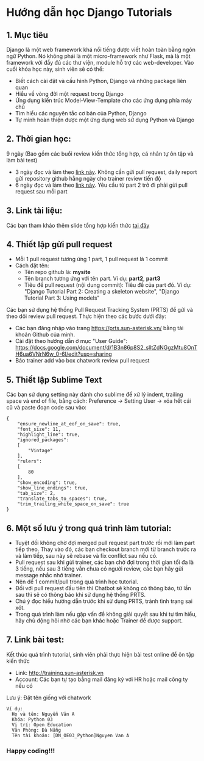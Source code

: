 # Hướng dẫn học Django Tutorials

## 1. Mục tiêu
Django là một web framework khá nổi tiếng được viết hoàn toàn bằng ngôn ngữ Python. Nó không phải là một micro-framework như Flask, mà là một framework với đầy đủ các thư viện, module hỗ trợ các web-developer.
Vào cuối khóa học này, sinh viên sẽ có thể:
  - Biết cách cài đặt và cấu hình Python, Django và những package liên quan
  - Hiểu về vòng đời một request trong Django
  - Ứng dụng kiến ​​trúc Model-View-Template cho các ứng dụng phía máy chủ
  - Tìm hiểu các nguyên tắc cơ bản của Python, Django
  - Tự mình hoàn thiện được một ứng dụng web sử dụng Python và Django
## 2. Thời gian học:
9 ngày (Bao gồm các buổi review kiến thức tổng hợp, cá nhân tự ôn tập và làm bài test)

- 3 ngày đọc và làm theo [link này](https://docs.djangoproject.com/en/3.0/intro/). Không cần gửi pull request, daily report gửi repository github hằng ngày cho trainer review tiến độ
- 6 ngày đọc và làm theo [link này](https://developer.mozilla.org/en-US/docs/Learn/Server-side/Django). Yêu cầu từ part 2 trở đi phải gửi pull request sau mỗi part

## 3. Link tài liệu:
  Các bạn tham khảo thêm slide tổng hợp kiến thức [tại đây](https://drive.google.com/file/d/1c9Jy54TZw5vrqDLNDI4anGqby9uK3Ne2/view?usp=sharing)

## 4. Thiết lập gửi pull request
- Mỗi 1 pull request tương ứng 1 part, 1 pull request là 1 commit
- Cách đặt tên:
  + Tên repo github là: **mysite**
  + Tên branch tương ứng với tên part. Ví dụ: **part2**, **part3**
  + Tiêu đề pull request (nội dung commit): Tiêu đề của part đó.
    Ví dụ: "Django Tutorial Part 2: Creating a skeleton website", "Django Tutorial Part 3: Using models"

Các bạn sử dụng hệ thống Pull Request Tracking System (PRTS) để gửi và theo dõi review pull request. Thực hiện theo các bước dưới đây:
- Các bạn đăng nhập vào trang https://prts.sun-asterisk.vn/ bằng tài khoản Github của mình.
- Cài đặt theo hướng dẫn ở mục "User Guide": https://docs.google.com/document/d/1B3n86p8S2_slltZdNGgzMtu8OnTH6ua6VNrN6w_0-6I/edit?usp=sharing
- Báo trainer add vào box chatwork review pull request

## 5. Thiết lập Sublime Text
Các bạn sử dụng setting này dành cho sublime để xử lý indent, trailing space và end of file, bằng cách:
Preference -> Setting User -> xóa hết cái cũ và paste đoạn code sau vào:
```
{
	"ensure_newline_at_eof_on_save": true,
	"font_size": 11,
	"highlight_line": true,
	"ignored_packages":
	[
		"Vintage"
	],
	"rulers":
	[
		80
	],
	"show_encoding": true,
	"show_line_endings": true,
	"tab_size": 2,
	"translate_tabs_to_spaces": true,
	"trim_trailing_white_space_on_save": true
}
```
## 6. Một số lưu ý trong quá trình làm tutorial:
- Tuyệt đối không chờ đợi merged pull request part trước rồi mới làm part tiếp theo. Thay vào đó, các bạn checkout branch mới từ branch trước ra và làm tiếp, sau này sẽ rebase và fix conflict sau nếu có.
- Pull request sau khi gửi trainer, các bạn chờ đợi trong thời gian tối đa là 3 tiếng, nếu sau 3 tiếng vẫn chưa có người review, các bạn hãy gửi message nhắc nhở trainer.
- Nên để 1 commit/pull trong quá trình học tutorial.
- Đối với pull request đầu tiên thì Chatbot sẽ không có thông báo, từ lần sau thì sẽ có thông báo khi sử dụng hệ thống PRTS.
- Chú ý đọc hiểu hướng dẫn trước khi sử dụng PRTS, tránh tình trạng sai xót.
- Trong quá trình làm nếu gặp vấn đề không giải quyết sau khi tự tìm hiểu, hãy chủ động hỏi nhờ các bạn khác hoặc Trainer để được support.

## 7. Link bài test:
Kết thúc quá trình tutorial, sinh viên phải thực hiện bài test online để ôn tập kiến thức
  - Link: http://training.sun-asterisk.vn
  - Account: Các bạn tự tạo bằng mail đăng ký với HR hoặc mail công ty nếu có

Lưu ý: Đặt tên giống với chatwork
```
Ví dụ:
  Họ và tên: Nguyễn Văn A
  Khóa: Python 03
  Vị trí: Open Education
  Văn Phòng: Đà Nẵng
  Tên tài khoản: [DN_OE03_Python]Nguyen Van A
```
### Happy coding!!!
